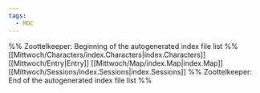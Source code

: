 ```yaml
---
tags:
  - MOC
---
```

%% Zoottelkeeper: Beginning of the autogenerated index file list  %%
 [[Mittwoch/Characters/index.Characters|index.Characters]]
 [[Mittwoch/Entry|Entry]]
 [[Mittwoch/Map/index.Map|index.Map]]
 [[Mittwoch/Sessions/index.Sessions|index.Sessions]]
%% Zoottelkeeper: End of the autogenerated index file list  %%
